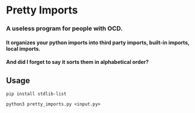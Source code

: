 # Pretty Imports
### A useless program for people with OCD.

#### It organizes your python imports into third party imports, built-in imports, local imports.

#### And did I forget to say it sorts them in alphabetical order?

## Usage

``` pip install stdlib-list ```

``` python3 pretty_imports.py <input.py> ```
